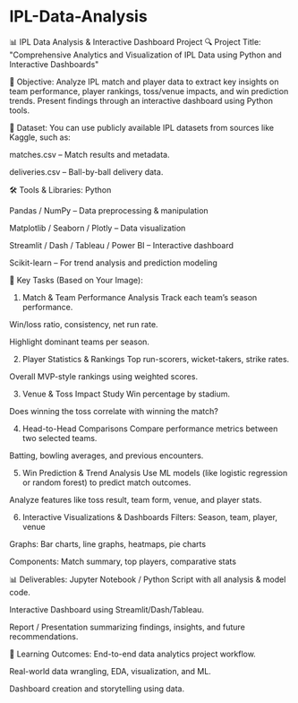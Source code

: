# IPL-Data-Analysis
📊 IPL Data Analysis & Interactive Dashboard Project
🔍 Project Title:
"Comprehensive Analytics and Visualization of IPL Data using Python and Interactive Dashboards"

🎯 Objective:
Analyze IPL match and player data to extract key insights on team performance, player rankings, toss/venue impacts, and win prediction trends. Present findings through an interactive dashboard using Python tools.

📁 Dataset:
You can use publicly available IPL datasets from sources like Kaggle, such as:

matches.csv – Match results and metadata.

deliveries.csv – Ball-by-ball delivery data.

🛠 Tools & Libraries:
Python

Pandas / NumPy – Data preprocessing & manipulation

Matplotlib / Seaborn / Plotly – Data visualization

Streamlit / Dash / Tableau / Power BI – Interactive dashboard

Scikit-learn – For trend analysis and prediction modeling

📌 Key Tasks (Based on Your Image):
1. Match & Team Performance Analysis
Track each team’s season performance.

Win/loss ratio, consistency, net run rate.

Highlight dominant teams per season.

2. Player Statistics & Rankings
Top run-scorers, wicket-takers, strike rates.

Overall MVP-style rankings using weighted scores.

3. Venue & Toss Impact Study
Win percentage by stadium.

Does winning the toss correlate with winning the match?

4. Head-to-Head Comparisons
Compare performance metrics between two selected teams.

Batting, bowling averages, and previous encounters.

5. Win Prediction & Trend Analysis
Use ML models (like logistic regression or random forest) to predict match outcomes.

Analyze features like toss result, team form, venue, and player stats.

6. Interactive Visualizations & Dashboards
Filters: Season, team, player, venue

Graphs: Bar charts, line graphs, heatmaps, pie charts

Components: Match summary, top players, comparative stats

📊 Deliverables:
Jupyter Notebook / Python Script with all analysis & model code.

Interactive Dashboard using Streamlit/Dash/Tableau.

Report / Presentation summarizing findings, insights, and future recommendations.

🧠 Learning Outcomes:
End-to-end data analytics project workflow.

Real-world data wrangling, EDA, visualization, and ML.

Dashboard creation and storytelling using data.
